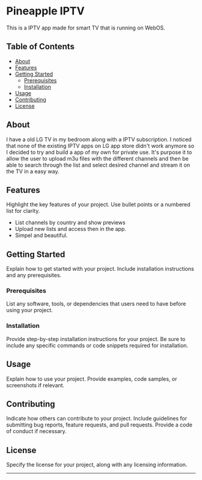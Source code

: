 # Pineapple IPTV

This is a IPTV app made for smart TV that is running on WebOS.

## Table of Contents
- [About](#about)
- [Features](#features)
- [Getting Started](#getting-started)
  - [Prerequisites](#prerequisites)
  - [Installation](#installation)
- [Usage](#usage)
- [Contributing](#contributing)
- [License](#license)

## About

I have a old LG TV in my bedroom along with a IPTV subscription. I noticed that none of the existing IPTV apps on LG app store didn't work anymore so I decided to try and build a app of my own for private use.
It's purpose it to allow the user to upload m3u files with the different channels and then be able to search through the list and select desired channel and stream it on the TV in a easy way.

## Features

Highlight the key features of your project. Use bullet points or a numbered list for clarity.

- List channels by country and show previews
- Upload new lists and access then in the app.
- Simpel and beautiful.

## Getting Started

Explain how to get started with your project. Include installation instructions and any prerequisites.

### Prerequisites

List any software, tools, or dependencies that users need to have before using your project.

### Installation

Provide step-by-step installation instructions for your project. Be sure to include any specific commands or code snippets required for installation.

## Usage

Explain how to use your project. Provide examples, code samples, or screenshots if relevant. 

## Contributing

Indicate how others can contribute to your project. Include guidelines for submitting bug reports, feature requests, and pull requests. Provide a code of conduct if necessary.

## License

Specify the license for your project, along with any licensing information.

---